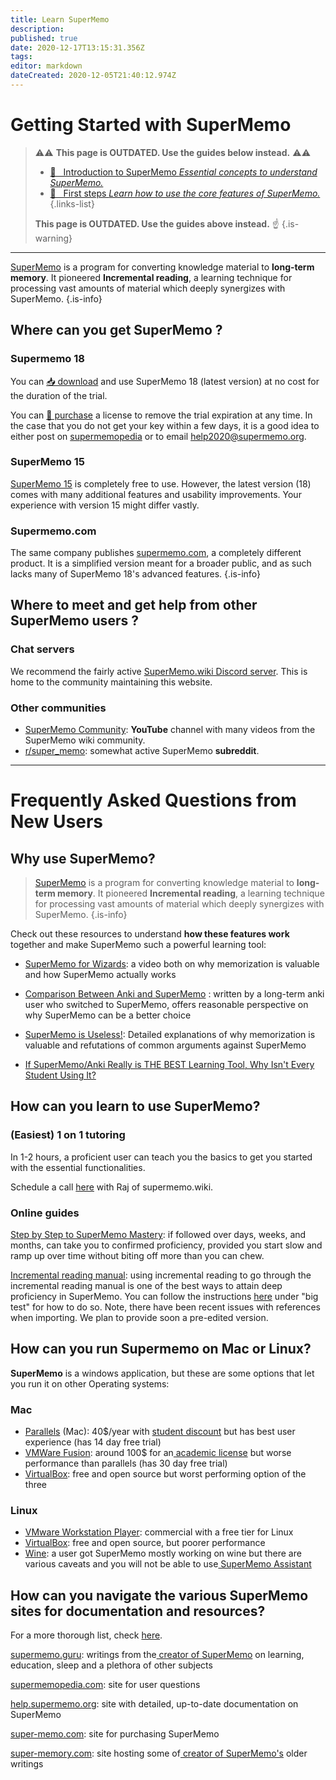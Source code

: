 ```yaml
---
title: Learn SuperMemo
description: 
published: true
date: 2020-12-17T13:15:31.356Z
tags: 
editor: markdown
dateCreated: 2020-12-05T21:40:12.974Z
---
```


# Getting Started with SuperMemo

> :warning::warning: **This page is OUTDATED. Use the guides below instead.** :warning::warning:
> 
>- [📕 &nbsp; Introduction to SuperMemo *Essential concepts to understand SuperMemo.*](https://www.supermemo.wiki/supermemo)
> - [🧠 &nbsp; First steps *Learn how to use the core features of SuperMemo.*](https://www.supermemo.wiki/supermemo/first-steps)
> {.links-list}
> 
> **This page is OUTDATED. Use the guides above instead.** :point_up:
{.is-warning}

---

[SuperMemo](https://help.supermemo.org/wiki/SuperMemo) is a program for converting knowledge material to **long-term memory**. It pioneered **Incremental reading**, a learning technique for processing vast amounts of material which deeply synergizes with SuperMemo.
{.is-info}


<!--

> [!NOTE|label:What do I do if I'm not on Windows?|icon:fas fa-question] SuperMemo is a Windows only software. If you're on Linux or Mac you still have options though. Scroll to the bottom of this page for suggestions on virtual machines/WINE. 

<!--
#### You can get started on using it with the following:

1. Where can you get SuperMemo ?

2. How can you learn SuperMemo ?

3. How can you get into contact with other users of SuperMemo?

#### Frequently Asked Questions from New Users:

1. Why use SuperMemo? (link)

2. How can I use SuperMemo if I’m not on windows?

3. How can I make sense of the documentation?

4. Where can you get SuperMemo?
-->

## Where can you get SuperMemo ?

### Supermemo 18

You can [📥 download](https://super-memory.com/english/down.htm) and use SuperMemo 18 (latest version) at no cost for the duration of the trial.

You can [🔑 purchase](https://super-memo.com/supermemo18.html) a license to remove the trial expiration at any time. In the case that you do not get your key within a few days, it is a good idea to either post on [supermemopedia](http://supermemopedia.com/wiki/Main_Page) or to email [help2020@supermemo.org](mailto:help2020@supermemo.org). 

### SuperMemo 15

[SuperMemo 15](http://supermemopedia.com/wiki/SuperMemo_15_Freeware) is completely free to use. However, the latest version (18) comes with many additional features and usability improvements. Your experience with version 15 might differ vastly.

### Supermemo.com

The same company publishes [supermemo.com](http://supermemo.com/), a completely different product. It is a simplified version meant for a broader public, and as such lacks many of SuperMemo 18's advanced features.
{.is-info}

## Where to meet and get help from other SuperMemo users ?

### Chat servers

We recommend the fairly active [SuperMemo.wiki Discord server](https://discord.gg/Cqg9Fyg). This is home to the community maintaining this website.

### Other communities

- [SuperMemo Community](https://www.youtube.com/channel/UCMdkN_8gHPn5vlYDe2ScrxQ/videos): **YouTube** channel with many videos from the SuperMemo wiki community.
- [r/super_memo](https://www.reddit.com/r/super_memo/): somewhat active SuperMemo **subreddit**.


<hr/>

# Frequently Asked Questions from New Users

## Why use SuperMemo?

> [SuperMemo](https://help.supermemo.org/wiki/SuperMemo) is a program for converting knowledge material to **long-term memory**. It pioneered **Incremental reading**, a learning technique for processing vast amounts of material which deeply synergizes with SuperMemo.
{.is-info}

Check out these resources to understand **how these features work** together and make SuperMemo such a powerful learning tool:

- [SuperMemo for Wizards](https://www.youtube.com/watch?v=NURjZuHvDaU): a video both on why memorization is valuable and how SuperMemo actually works 

- [Comparison Between Anki and SuperMemo](https://www.masterhowtolearn.com/2018-11-11-my-comparison-between-anki-and-supermemo) : written by a long-term anki user who switched to SuperMemo, offers reasonable perspective on why SuperMemo can be a better choice 

- [SuperMemo is Useless!](https://www.supermemo.com/en/archives1990-2015/articles/useless): Detailed explanations of why memorization is valuable and refutations of common arguments against SuperMemo 

- [If SuperMemo/Anki Really is THE BEST Learning Tool, Why Isn't Every Student Using It?](https://www.masterhowtolearn.com/2020-03-15-If-supermemo-anki-really-is-the-best-learning-tool-why-isnt-every-student-using-it/)


## How can you learn to use SuperMemo?

### (Easiest) 1 on 1 tutoring

In 1-2 hours, a proficient user can teach you the basics to get you started with the essential functionalities.

Schedule a call [here](https://calendly.com/test0009/raj) with Raj of supermemo.wiki.

### Online guides

[Step by Step to SuperMemo Mastery](https://help.supermemo.org/wiki/Step-by-step_to_SuperMemo_mastery): if followed over days, weeks, and months, can take you to confirmed proficiency, provided you start slow and ramp up over time without biting off more than you can chew.

[Incremental reading manual](https://help.supermemo.org/index.php?title=Incremental_learning): using incremental reading to go through the incremental reading manual is one of the best ways to attain deep proficiency in SuperMemo. You can follow the instructions [here](https://supermemo.guru/wiki/Incremental_reading_step_by_step#Big_test) under "big test" for how to do so. Note, there have been recent issues with references when importing. We plan to provide soon a pre-edited version.

## How can you run Supermemo on Mac or Linux? 

**SuperMemo** is a windows application, but these are some options that let you run it on other Operating systems:

### Mac

- [Parallels](https://www.parallels.com/) (Mac): 40$/year with [student discount](https://www.parallels.com/landingpage/pd/education/) but has best user experience (has 14 day free trial) 
- [VMWare Fusion](https://www.vmware.com/in/products/fusion.html): around 100$ for an[ academic license](https://store-us.vmware.com/vmware-in-education) but worse performance than parallels (has 30 day free trial) 
- [VirtualBox](https://www.virtualbox.org/): free and open source but worst performing option of the three

### Linux

- [VMware Workstation Player](https://www.vmware.com/in/products/workstation-player/workstation-player-evaluation.html): commercial with a free tier for Linux 
- [VirtualBox](https://www.virtualbox.org/): free and open source, but poorer performance 
- [Wine](https://github.com/alessivs/supermemo-wine): a user got SuperMemo mostly working on wine but there are various caveats and you will not be able to use[ SuperMemo Assistant](https://supermemo.wiki/sma/)

## How can you navigate the various SuperMemo sites for documentation and resources?

For a more thorough list, check [here](http://supermemopedia.com/wiki/SuperMemo_Websites).

[supermemo.guru](http://supermemo.guru/): writings from the[ creator of SuperMemo](https://supermemo.guru/wiki/Piotr_Wozniak) on learning, education, sleep and a plethora of other subjects 

[supermemopedia.com](http://supermemopedia.com/wiki/Main_Page): site for user questions 

[help.supermemo.org](https://help.supermemo.org/wiki/SuperMemo_18_Help): site with detailed, up-to-date documentation on SuperMemo 

[super-memo.com](https://super-memo.com/): site for purchasing SuperMemo 

[super-memory.com](https://super-memory.com/): site hosting some of[ creator of SuperMemo's](https://supermemo.guru/wiki/Piotr_Wozniak) older writings

